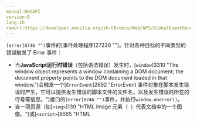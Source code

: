 ```yaml
---
manual:WebAPI
version:0
lang:zh
rawUrl:https://developer.mozilla.org/zh-CN/docs/Web/API/GlobalEventHandlers/onerror
---
```






`[error]8746 "")`事件的[事件处理程序]27230 "")。针对各种目标的不同类型的错误触发了 Error 事件：


* 当**JavaScript运行时错误**（包括语法错误）发生时，[`window`]3310 "The window object represents a window containing a DOM document; the document property points to the DOM document loaded in that window.")会触发一个[`ErrorEvent`]2692 "ErrorEvent 事件对象在脚本发生错误时产生，它可以提供发生错误的脚本文件的文件名，以及发生错误时所在的行号等信息。")接口的`[error]8746 "")`事件，并执行`window.onerror()`。
* 当一项资源（如[`<img>`]139 "HTML Image 元素（ <img> ）代表文档中的一个图像。")或[`<script>`]8665 "HTML <script> 元素用于嵌入或引用可执行脚本。")）**加载失败**，加载资源的元素会触发一个[`Event`]2693 "此页面仍未被本地化, 期待您的翻译!")接口的`[error]8746 "")`事件，并执行该元素上的`onerror()`处理函数。这些error事件不会向上冒泡到window，不过（至少在Firefox中）能被单一的[`window.addEventListener`]27231 "此页面仍未被本地化, 期待您的翻译!")捕获。


加载一个全局的`error`事件处理函数可用于自动收集错误报告。


## 语法<a name="语法"></a>


由于历史原因，`window.onerror`和`element.onerror`接受不同的参数。


### window.onerror<a name="window.onerror"></a>

```
window.onerror = function(message, source, lineno, colno, error) { ... }
```


函数参数：


* `message`：错误信息（字符串）。可用于HTML`onerror=""`处理程序中的`event`。
* `source`：发生错误的脚本URL（字符串）
* `lineno`：发生错误的行号（数字）
* `colno`：发生错误的列号（数字）
* `error`：[Error对象]27232 "")（对象）


若该函数返回`true`，则阻止执行默认事件处理函数。


### window.addEventListener(&#39;error&#39;)<a name="window.addEventListener('error')"></a>

```
window.addEventListener('error', function(event) { ... })

```


[`ErrorEvent`]2692 "ErrorEvent 事件对象在脚本发生错误时产生，它可以提供发生错误的脚本文件的文件名，以及发生错误时所在的行号等信息。")类型的`event`包含有关事件和错误的所有信息。


### element.onerror<a name="element.onerror"></a>

```
element.onerror = function(event) { ... }
```


`element.onerror`使用单一[`Event`]2693 "此页面仍未被本地化, 期待您的翻译!")参数的函数作为其处理函数。


## 注意事项<a name="注意事项"></a>


当加载自[不同域]27233 "")的脚本中发生语法错误时，为避免信息泄露（参见[bug 363897]27234 "FIXED: Don't give onerror handlers detailed information about syntax errors in off-site "scripts"")），语法错误的细节将不会报告，而代之简单的`**&quot;Script error.&quot;**`。在某些浏览器中，通过在[`<script>`]8665 "HTML <script> 元素用于嵌入或引用可执行脚本。")使用``[crossorigin]27235 "")``属性并要求服务器发送适当的[CORS]4318 "")HTTP 响应头，该行为可被覆盖。一个变通方案是单独处理&quot;Script error.&quot;，告知错误详情仅能通过浏览器控制台查看，无法通过JavaScript访问。


```
window.onerror = function (msg, url, lineNo, columnNo, error) {
    var string = msg.toLowerCase();
    var substring = "script error";
    if (string.indexOf(substring) > -1){
        alert('Script Error: See Browser Console for Detail');
    } else {
        var message = [
            'Message: ' + msg,
            'URL: ' + url,
            'Line: ' + lineNo,
            'Column: ' + columnNo,
            'Error object: ' + JSON.stringify(error)
        ].join(' - ');

        alert(message);
    }

    return false;
};
```


当使用行内HTML标签（`<body onerror="alert('an error occurred')">`）时，HTML规范要求传递给`onerror`的参数命名为`event`、`source`、`lineno`、`colno`、`error`。针对不满足此要求的浏览器，传递的参数仍可使用`arguments[0]`到`arguments[2]`来获取。


## 规范<a name="规范"></a>

规范 | 状态 | 注释 
[HTML Living Standard<br></br><small>onerror</small>]27236 "") | Living Standard |  


## 浏览器兼容性<a name="浏览器兼容性"></a>


在Firefox 14之前，当[`<script>`]8665 "HTML <script> 元素用于嵌入或引用可执行脚本。")加载失败时，`window.onerror`被传入**&quot;Error loading script&quot;**信息。该bug已在[bug 737087]27237 "FIXED: Error event fired on <script> load failure is not per spec/other browsers")修复，取而代之，在这种情况下，`scriptElement.onerror`将被触发。



自Firefox 31始加入最后两个参数（`colno`and`error`），意味着通过提供的`Error`对象，你可以从`window.onerror`访问脚本错误的stack trace（[bug 355430]27238 "FIXED: Stack information of uncaught Error object should be available in window.onerror")。）


## 参见<a name="参见"></a>

* [Capture and report JavaScript errors with window.onerror (blog.getsentry.com, 2016)]27239 "")
* [How to catch JavaScript Errors with window.onerror (even on Chrome and Firefox) (danlimerick.wordpress.com, 2014)]27240 "")



## 文档标签和贡献者
**标签：**
* [API]50 "")
* [Property]14490 "")
* [Reference]3381 "")

**此页面的贡献者：**[zhangchen]3367 ""),[coolguy]16272 ""),[xgqfrms-GitHub]57 ""),[KingMario]27241 "")
**最后编辑者:**[zhangchen]3367 ""),<time>Jan 19, 2018, 1:08:45 AM</time>


